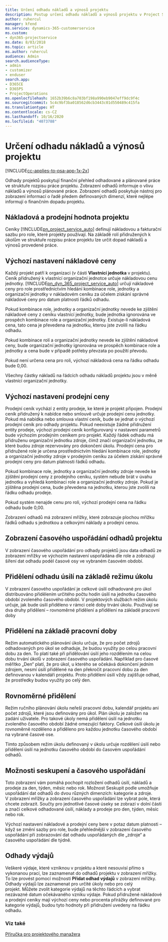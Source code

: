 ```yaml
---
title: Určení odhadu nákladů a výnosů projektu
description: Postup určení odhadu nákladů a výnosů projektu v Project Service
author: ruhercul
manager: kfend
ms.service: dynamics-365-customerservice
ms.custom:
- dyn365-projectservice
ms.date: 8/03/2018
ms.topic: article
ms.author: ruhercul
audience: Admin
search.audienceType:
- admin
- customizer
- enduser
search.app:
- D365CE
- D365PS
- ProjectOperations
ms.openlocfilehash: 1652b39b6c8a703bf198a990eb9047eff9dc9f4c
ms.sourcegitcommit: 5c4c9bf3ba018562d6cb3443c01d550489c415fa
ms.translationtype: HT
ms.contentlocale: cs-CZ
ms.lasthandoff: 10/16/2020
ms.locfileid: "4073788"
---
```

# <a name="determine-project-cost-and-revenue-estimates"></a>Určení odhadu nákladů a výnosů projektu 

[!INCLUDE[cc-applies-to-psa-app-1x-2x](../includes/cc-applies-to-psa-app-1x-2x.md)]

Odhady projektů poskytují finanční přehled odhadované a plánované práce ve struktuře rozpisu práce projektu. Zobrazení odhadů informuje o vlivu nákladů a výnosů plánované práce. Zobrazení odhadů poskytuje nástroj pro zobrazení informací o řadě předem definovaných dimenzí, které nejlépe informují o finančním dopadu projektu.  
  
## <a name="cost-and-sales-value-of-the-project"></a>Nákladová a prodejní hodnota projektu  
Ceníky [!INCLUDE[pn_project_service_auto](../includes/pn-project-service-auto.md)] definují nákladovou a fakturační sazbu pro role, které projekty používají. Na základě rolí přidružených k úkolům ve struktuře rozpisu práce projektu lze určit dopad nákladů a výnosů provedené práce.  
  
## <a name="cost-price-defaulting"></a>Výchozí nastavení nákladové ceny  
Každý projekt patří k organizaci (v části **Vlastnící jednotka** v projektu). Ceník přidružený k vlastnící organizační jednotce určuje nákladovou cenu jednotky. [!INCLUDE[pn_dyn_365_project_service_auto](../includes/pn-dyn-365-project-service-auto.md)] určují nákladové ceny pro role prostřednictvím hledání kombinace role, jednotky a organizační jednotky v nákladovém ceníku za účelem získání správné nákladové ceny pro datum platnosti řádků odhadu.  
  
Pokud kombinace role, jednotky a organizační jednotky nevede ke zjištění nákladové ceny z ceníku vlastnící jednotky, bude jednotka ignorována ve prospěch kombinace role a organizační jednotky. Existuje-li nákladová cena, tato cena je převedena na jednotku, kterou jste zvolili na řádku odhadu.  
  
Pokud kombinace rolí a organizační jednotky nevede ke zjištění nákladové ceny, bude organizační jednotky ignorována ve prospěch kombinace role a jednotky a cena bude v případě potřeby převzata po použití převodu.  
  
 Pokud není určena cena pro roli, výchozí nákladová cena na řádku odhadu bude 0,00.  
  
 Všechny částky nákladů na řádcích odhadu nákladů projektu jsou v měně vlastnící organizační jednotky.  
  
## <a name="sales-price-defaulting"></a>Výchozí nastavení prodejní ceny  
Prodejní ceník vychází z entity prodeje, ke které je projekt připojen. Prodejní ceník přidružený k nabídce nebo smlouvě určuje prodejní cenu jednotky. Pokud má nabídka nebo smlouva vlastní ceník, bude se jednat o výchozí prodejní ceník pro odhady projektu. Pokud neexistuje žádné přidružení entity prodeje, výchozí prodejní ceník konfigurovaný v nastavení parametrů bude výchozím prodejním ceníkem pro projekt. Každý řádek odhadu má přidruženu organizační jednotku zdroje, čímž značí organizační jednotku, ze které budou zdroje rezervovány pro dokončení úkolu. Prodejní cena pro přidružené role je určena prostřednictvím hledání kombinace role, jednotky a organizační jednotky zdroje v prodejním ceníku za účelem získání správné prodejní ceny pro datum platnosti řádků odhadu.  
  
Pokud kombinace role, jednotky a organizační jednotky zdroje nevede ke zjištění prodejní ceny z prodejního ceníku, systém nebude brát v úvahu jednotku a vyhledá kombinaci role a organizační jednotky zdroje. Pokud je zjištěna prodejní cena, bude převedena na jednotku, kterou jste zvolili na řádku odhadu prodeje.  
  
Pokud systém nenajde cenu pro roli, výchozí prodejní cena na řádku odhadu bude 0,00.  
  
Zobrazení odhadů má zobrazení mřížky, které zobrazuje plochou mřížku řádků odhadu s jednotkou a celkovými náklady a prodejní cenou.  
  
## <a name="time-phased-view-of-project-estimates"></a>Zobrazení časového uspořádání odhadů projektu  
V zobrazení časového uspořádání pro odhady projektů jsou data odhadů ze zobrazení mřížky ve výchozím nastavení uspořádána dle role a zobrazují šíření dat odhadu podél časové osy ve vybraném časovém období.  
  
## <a name="effort-estimate-allocation-based-on-task-mode"></a>Přidělení odhadu úsilí na základě režimu úkolu  
V zobrazení časového uspořádání je celkové úsilí odhadované pro úkol distribuováno přidělením určitého počtu hodin úsilí na jednotku časového období zvoleného časového období. V projektových službách režim úkolu určuje, jak bude úsilí přiděleno v rámci celé doby trvání úkolu. Používají se dva druhy přidělení – rovnoměrné přidělení a přidělení na základě pracovní doby  
  
## <a name="work-hours-based-allocation"></a>Přidělení na základě pracovní doby  
Režim automatického plánování úkolu určuje, že pro počet zdrojů odhadovaných pro úkol se odhaduje, že budou využity po celou pracovní dobu za den. To platí také při přidělování úsilí jeho rozdělením na celou dobu trvání úkolů v zobrazení časového uspořádání. Například pro časové měřítko „Den“ platí, že pro úkol, u kterého se očekává dokončení jedním zdrojem, nesmí úsilí přidělené na den překročit pracovní dobu za den definovanou v kalendáři projektu. Proto přidělení úsilí vždy zajišťuje odhad, že prostředky budou využity po celý den.  
  
## <a name="even-distribution"></a>Rovnoměrné přidělení  
Režim ručního plánování úkolu neřeší pracovní dobu, kalendář projektu ani počet zdrojů, které jsou definovány pro úkol. Plán úkolu je založen na zadání uživatele. Pro takové úkoly nemá přidělení úsilí na jednotku zvoleného časového období žádné omezující faktory. Celkové úsilí úkolu je rovnoměrně rozděleno a přiděleno pro každou jednotku časového období na vybrané časové ose.  
  
Tímto způsobem režim úkolu definovaný v úkolu určuje rozdělení úsilí nebo přidělení úsilí na jednotku časového období do časovém uspořádání odhadů.  
  
## <a name="grouping-and-time-phasing-options"></a>Možnosti seskupení a časového uspořádání  
Toto zobrazení vám pomáhá pochopit rozložení odhadů úsilí, nákladů a prodeje za den, týden, měsíc nebo rok. Možnost Seskupit podle umožňuje uspořádání dat odhadů do dvou různých dimenzích: kategorie a zdroje. V zobrazení mřížky a zobrazení časového uspořádání lze vybrat pole, která chcete zobrazit. Součty pro jednotlivé časové úseky se zobrazí v dolní části a značí celkové odhadované úsilí, náklady a prodeje pro den, týden, měsíc nebo rok.  
  
Výchozí nastavení nákladové a prodejní ceny bere v potaz datum platnosti – když se změní sazby pro role, bude přehlednější v zobrazení časového uspořádání při zobrazování dat odhadu uspořádaných dle „zdroje“ a časového uspořádání dle týdně.  
  
## <a name="expense-estimates"></a>Odhady výdajů  
Veškeré výdaje, které vzniknou v projektu a které nesouvisí přímo s vykonanou prací, lze zaznamenat do odhadů projektu v zobrazení mřížky. To lze provést pomocí možnosti **Přidat odhad výdajů** v zobrazení mřížky. Odhady výdajů lze zaznamenat pro určité úkoly nebo pro celý projekt. Můžete zvolit kategorie výdajů na těchto řádcích a vybrat nezávazné datum očekávaného vzniku výdaje. Pokud přidružené nákladové a prodejní ceníky mají výchozí ceny nebo procenta přirážky definované pro kategorie výdajů, budou tyto hodnoty při přidružení uvedeny na řádku odhadu.  
  
### <a name="see-also"></a>Viz také  
 [Příručka pro projektového manažera](../psa/project-manager-guide.md)
